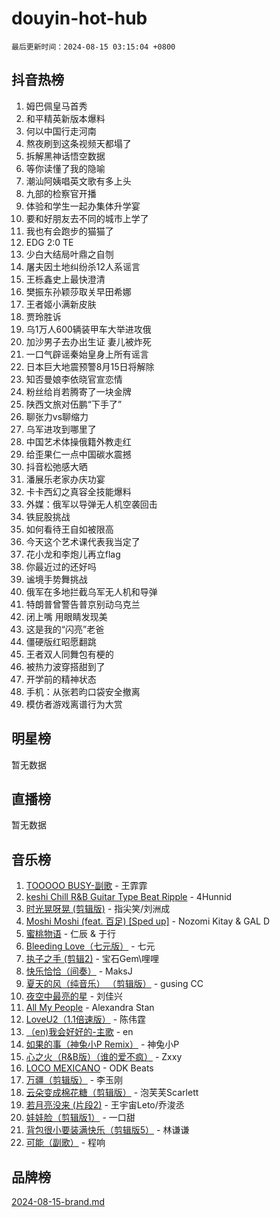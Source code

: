 # douyin-hot-hub

`最后更新时间：2024-08-15 03:15:04 +0800`

## 抖音热榜

1. 姆巴佩皇马首秀
1. 和平精英新版本爆料
1. 何以中国行走河南
1. 熬夜刷到这条视频天都塌了
1. 拆解黑神话悟空数据
1. 等你读懂了我的隐喻
1. 潮汕阿姨唱英文歌有多上头
1. 九部的检察官开播
1. 体验和学生一起办集体升学宴
1. 要和好朋友去不同的城市上学了
1. 我也有会跑步的猫猫了
1. EDG 2:0 TE
1. 少白大结局叶鼎之自刎
1. 屠夫因土地纠纷杀12人系谣言
1. 王栎鑫史上最快澄清
1. 樊振东孙颖莎取关早田希娜
1. 王者姬小满新皮肤
1. 贾玲胜诉
1. 乌1万人600辆装甲车大举进攻俄
1. 加沙男子去办出生证 妻儿被炸死
1. 一口气辟谣秦始皇身上所有谣言
1. 日本巨大地震预警8月15日将解除
1. 知否曼娘李依晓官宣恋情
1. 粉丝给肖若腾寄了一块金牌
1. 陕西文旅对伍鹏“下手了”
1. 聊张力vs聊缩力
1. 乌军进攻到哪里了
1. 中国艺术体操俄籍外教走红
1. 给歪果仁一点中国碳水震撼
1. 抖音松弛感大晒
1. 潘展乐老家办庆功宴
1. 卡卡西幻之真容全技能爆料
1. 外媒：俄军以导弹无人机空袭回击
1. 铁屁股挑战
1. 如何看待王自如被限高
1. 今天这个艺术课代表我当定了
1. 花小龙和李炮儿再立flag
1. 你最近过的还好吗
1. 谧境手势舞挑战
1. 俄军在多地拦截乌军无人机和导弹
1. 特朗普曾警告普京别动乌克兰
1. 闭上嘴 用眼睛发现美
1. 这是我的“闪亮”老爸
1. 僵硬版红昭愿翻跳
1. 王者双人同舞包有梗的
1. 被热力波穿搭甜到了
1. 开学前的精神状态
1. 手机：从张若昀口袋安全撤离
1. 模仿者游戏离谱行为大赏

## 明星榜

暂无数据

## 直播榜

暂无数据

## 音乐榜

1. [TOOOOO BUSY-副歌](https://sf3-cdn-tos.douyinstatic.com/obj/tos-cn-ve-2774/o0fmjGZetNDjSM5EimFs2QlzBg30YgByJMRQrC) - 王霏霏
1. [keshi Chill R&B Guitar Type Beat Ripple](https://sf5-hl-cdn-tos.douyinstatic.com/obj/tos-cn-ve-2774/okQIfmitAB3HpgZQo0YCEFEACcDhQngn0fkFIC) - 4Hunnid
1. [时光晃呀晃 (剪辑版)](https://sf3-cdn-tos.douyinstatic.com/obj/tos-cn-ve-2774/o8ACeQem3gwI1x3GIYGAfKG0LJebKFRJDwRwyW) - 指尖笑/刘洲成
1. [Moshi Moshi (feat. 百足) [Sped up]](https://sf5-hl-cdn-tos.douyinstatic.com/obj/tos-cn-ve-2774/ocCPFQcXJLeroaIdQLIGAoeeYM3OAUYGDguHXz) - Nozomi Kitay & GAL D
1. [蜜桃物语](https://sf3-cdn-tos.douyinstatic.com/obj/tos-cn-ve-2774/oIhOSCZtIACtYU4XQkngiW9kCBfVD1Fz9IYeqL) - 仁辰 & 于行
1. [Bleeding Love（七元版）](https://sf3-cdn-tos.douyinstatic.com/obj/tos-cn-ve-2774/oEgC9eZFHQ1MfSRnrfkzFp8AayDWqAQMABBgUs) - 七元
1. [执子之手 (剪辑2)](https://sf3-cdn-tos.douyinstatic.com/obj/tos-cn-ve-2774/oUoZLQjCc31XzqsBnBQUNgeKtYPBcgbFDwtfcu) - 宝石Gem\哩哩
1. [快乐恰恰（间奏）](https://sf3-cdn-tos.douyinstatic.com/obj/tos-cn-ve-2774/oMesum3HvWQXJxuMFeVYzf54o2QzH5aEBPOCAn) - MaksJ
1. [夏天的风（纯音乐） （剪辑版）](https://sf5-hl-cdn-tos.douyinstatic.com/obj/tos-cn-ve-2774/oUzLjBZZFQAoNRmGokEeD5zfQCObp6UeFAnTa6) - gusing CC
1. [夜空中最亮的星](https://sf5-hl-cdn-tos.douyinstatic.com/obj/tos-cn-ve-2774/o4IfgGwqqnFeXEMGaS8JBzJAdayAaCeoxqbjCD) - 刘佳兴
1. [All My People](https://sf5-hl-cdn-tos.douyinstatic.com/obj/tos-cn-ve-2774/c7773e6b7c3f4bd9b26cd85b0cfa4eff) - Alexandra Stan
1. [LoveU2（1.1倍速版）](https://sf5-hl-cdn-tos.douyinstatic.com/obj/tos-cn-ve-2774/oQMeDffLaEmgMwgCOEMAFCI6INzoFPgWdD0rsa) - 陈伟霆
1. [（en)我会好好的-主歌](https://sf3-cdn-tos.douyinstatic.com/obj/tos-cn-ve-2774/oUrYpIdrvCbA8m8yAZjbMWjUkL6tiinWMkBTs) - en
1. [如果的事（神兔小P Remix）](https://sf3-cdn-tos.douyinstatic.com/obj/tos-cn-ve-2774/okHtAffz3g4ZB0BMQn9iC9BC6AciI3xCmgQTqt) - 神兔小P
1. [心之火（R&B版）（谁的爱不疯）](https://sf3-cdn-tos.douyinstatic.com/obj/tos-cn-ve-2774/okemkEDaIBBE3OosftCgMxlFkLQZRw37t36ZQv) - Zxxy
1. [LOCO MEXICANO](https://sf3-cdn-tos.douyinstatic.com/obj/tos-cn-ve-2774/owxVoxJorA4ILBfsMAjU6t7O1xW9w0tS7EYzh6) - ODK Beats
1. [万疆（剪辑版）](https://sf3-cdn-tos.douyinstatic.com/obj/tos-cn-ve-2774/ooG7oVgFlDTelKCjCsTTobQvbdtj1BBQXnfZd8) - 李玉刚
1. [云朵变成棉花糖（剪辑版）](https://sf5-hl-cdn-tos.douyinstatic.com/obj/tos-cn-ve-2774/o8LC84GQLALFfXeyJmh8KE61byVQYMMeAZLfEI) - 泡芙芙Scarlett
1. [若月亮没来 (片段2)](https://sf3-cdn-tos.douyinstatic.com/obj/tos-cn-ve-2774/ocQavLLjkCOeDxGyYeIMGgNAIwJ0QXE1Ve3Fzv) - 王宇宙Leto/乔浚丞
1. [娃娃脸（剪辑版1）](https://sf6-cdn-tos.douyinstatic.com/obj/tos-cn-ve-2774/oIimSCgQoNUePTAZ1Ba7TeADY4KetGYsVFeaaB) - 一口甜
1. [背包很小要装满快乐（剪辑版5）](https://sf5-hl-cdn-tos.douyinstatic.com/obj/tos-cn-ve-2774/oUqSJIiBjw2pxsBAiQRmkbZGJrlGCMBPpIW90) - 林谦谦
1. [可能（副歌）](https://sf5-hl-cdn-tos.douyinstatic.com/obj/tos-cn-ve-2774/cde1731888894259b333569393c2fb51) - 程响

## 品牌榜

[2024-08-15-brand.md](2024-08-15-brand.md)
